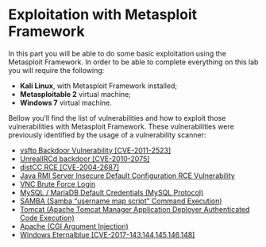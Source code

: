 # Exploitation with Metasploit Framework

In this part you will be able to do some basic exploitation using the Metasploit Framework. In order to be able to complete everything on this lab you will require the following:

- **Kali Linux**, with Metasploit Framework installed;
- **Metasploitable 2** virtual machine;
- **Windows 7** virtual machine.

Bellow you’ll find the list of vulnerabilities and how to exploit those vulnerabilities with Metasploit Framework. These vulnerabilities were previously identified by the usage of a vulnerability scanner:

* [vsftp Backdoor Vulnerability [CVE-2011-2523]](exploits/vsftp.md)
* [UnrealIRCd backdoor [CVE-2010-2075]]()
* [distCC RCE [CVE-2004-2687]]()
* [Java RMI Server Insecure Default Configuration RCE Vulnerability]()
* [VNC Brute Force Login]()
* [MySQL / MariaDB Default Credentials (MySQL Protocol)]()
* [SAMBA (Samba “username map script” Command Execution)]()
* [Tomcat (Apache Tomcat Manager Application Deployer Authenticated Code Execution)]()
* [Apache (CGI Argument Injection)]()
* [Windows Eternalblue [CVE-2017-143,144,145,146,148]]()